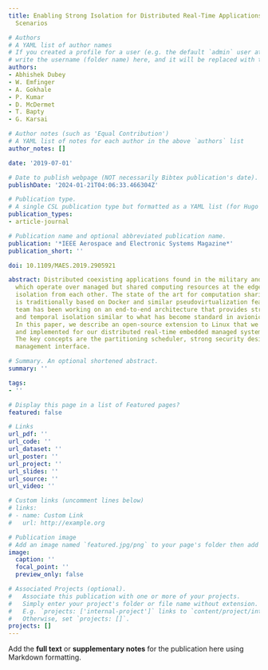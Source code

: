 ```yaml
---
title: Enabling Strong Isolation for Distributed Real-Time Applications in Edge Computing
  Scenarios

# Authors
# A YAML list of author names
# If you created a profile for a user (e.g. the default `admin` user at `content/authors/admin/`), 
# write the username (folder name) here, and it will be replaced with their full name and linked to their profile.
authors:
- Abhishek Dubey
- W. Emfinger
- A. Gokhale
- P. Kumar
- D. McDermet
- T. Bapty
- G. Karsai

# Author notes (such as 'Equal Contribution')
# A YAML list of notes for each author in the above `authors` list
author_notes: []

date: '2019-07-01'

# Date to publish webpage (NOT necessarily Bibtex publication's date).
publishDate: '2024-01-21T04:06:33.466304Z'

# Publication type.
# A single CSL publication type but formatted as a YAML list (for Hugo requirements).
publication_types:
- article-journal

# Publication name and optional abbreviated publication name.
publication: '*IEEE Aerospace and Electronic Systems Magazine*'
publication_short: ''

doi: 10.1109/MAES.2019.2905921

abstract: Distributed coexisting applications found in the military and space domains,
  which operate over managed but shared computing resources at the edge require strong
  isolation from each other. The state of the art for computation sharing at the edge
  is traditionally based on Docker and similar pseudovirtualization features. Our
  team has been working on an end-to-end architecture that provides strong spatial
  and temporal isolation similar to what has become standard in avionics communities.
  In this paper, we describe an open-source extension to Linux that we have designed
  and implemented for our distributed real-time embedded managed systems (DREMS) architecture.
  The key concepts are the partitioning scheduler, strong security design, and a health
  management interface.

# Summary. An optional shortened abstract.
summary: ''

tags:
- ''

# Display this page in a list of Featured pages?
featured: false

# Links
url_pdf: ''
url_code: ''
url_dataset: ''
url_poster: ''
url_project: ''
url_slides: ''
url_source: ''
url_video: ''

# Custom links (uncomment lines below)
# links:
# - name: Custom Link
#   url: http://example.org

# Publication image
# Add an image named `featured.jpg/png` to your page's folder then add a caption below.
image:
  caption: ''
  focal_point: ''
  preview_only: false

# Associated Projects (optional).
#   Associate this publication with one or more of your projects.
#   Simply enter your project's folder or file name without extension.
#   E.g. `projects: ['internal-project']` links to `content/project/internal-project/index.md`.
#   Otherwise, set `projects: []`.
projects: []
---
```


Add the **full text** or **supplementary notes** for the publication here using Markdown formatting.
